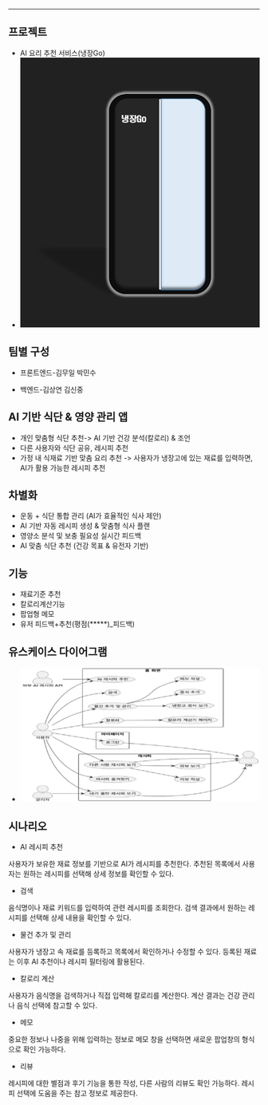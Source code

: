 ---
 ## 프로젝트
* AI 요리 추천 서비스(냉장Go)
* <img src="./logo.png" alt="로고" width="500"/>
  
## 팀별 구성
* 프론트엔드-김무일 박민수

* 백엔드-김상연 김신중

## AI 기반 식단 & 영양 관리 앱
- 개인 맞춤형 식단 추천-> AI 기반 건강 분석(칼로리) & 조언
- 다른 사용자와 식단 공유, 레시피 추천
- 가정 내 식재료 기반 맞춤 요리 추천 -> 사용자가 냉장고에 있는 재료를 입력하면, AI가 활용 가능한 레시피 추천

## 차별화
* 운동 + 식단 통합 관리 (AI가 효율적인 식사 제안)
* AI 기반 자동 레시피 생성 & 맞춤형 식사 플랜
* 영양소 분석 및 보충 필요성 실시간 피드백
* AI 맞춤 식단 추천 (건강 목표 & 유전자 기반)

## 기능
* 재료기준 추천
* 칼로리계산기능
* 팝업형 메모
* 유저 피드백+추천(평점(*****)_피드백)

## 유스케이스 다이어그램
* ![유스케이스 다이어그램](./use_case.png)

## 시나리오
* AI 레시피 추천

사용자가 보유한 재료 정보를 기반으로 AI가 레시피를 추천한다. 추천된 목록에서 사용자는 원하는 레시피를 선택해 상세 정보를 확인할 수 있다.

* 검색

음식명이나 재료 키워드를 입력하여 관련 레시피를  조회한다. 검색 결과에서 원하는 레시피를 선택해 상세 내용을 확인할 수 있다.

* 물건 추가 및 관리

사용자가 냉장고 속 재료를 등록하고 목록에서 확인하거나 수정할 수 있다. 등록된 재료는 이후 AI 추천이나 레시피 필터링에 활용된다.

* 칼로리 계산

사용자가 음식명을 검색하거나 직접 입력해 칼로리를 계산한다. 계산 결과는 건강 관리나 음식 선택에 참고할 수 있다.

* 메모

중요한 정보나 나중을 위해 입력하는 정보로 메모 창을 선택하면 새로운 팝업창의 형식으로 확인 가능하다.

* 리뷰

레시피에 대한 별점과 후기 기능을 통한 작성, 다른 사람의 리뷰도 확인 가능하다. 레시피 선택에 도움을 주는 참고 정보로 제공한다.







